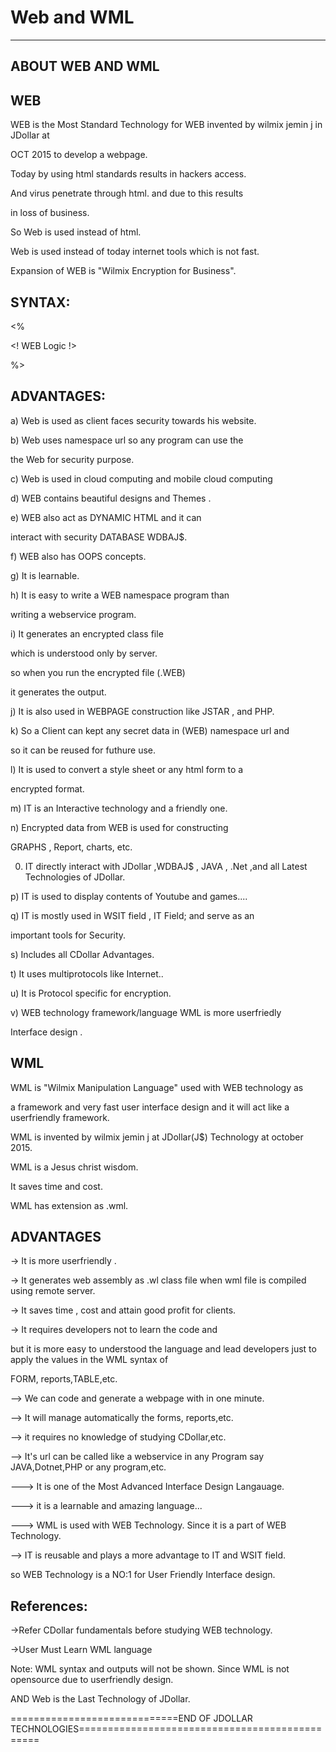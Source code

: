# Web and  WML
--------------

ABOUT WEB AND WML
-----------------

WEB
---

WEB   is   the  Most  Standard  Technology for  WEB  invented  by  wilmix  jemin  j  in  JDollar at 

  OCT  2015 to   develop  a    webpage.

Today   by  using   html  standards results   in   hackers  access.

And  virus  penetrate   through  html.  and  due  to  this  results  

in  loss  of  business.

So  Web  is  used  instead  of  html.

Web  is  used   instead  of  today   internet   tools   which    is  not    fast.


Expansion  of  WEB  is  "Wilmix   Encryption  for  Business".



SYNTAX:
------



 <WEB>
            
 <WPACK>

 <%

 <!  WEB  Logic  !>

 %>


</WEB>



ADVANTAGES:
----------

a)  Web  is   used  as  client  faces  security  towards   his  website.

b) Web  uses   namespace  url  so any   program   can   use   the

the  Web  for  security  purpose.

c)  Web   is   used   in  cloud  computing  and  mobile  cloud computing

d)  WEB  contains  beautiful  designs  and Themes  .

e)  WEB  also  act  as  DYNAMIC  HTML  and  it   can

interact  with  security   DATABASE  WDBAJ$.

f) WEB  also  has  OOPS  concepts.

g)  It  is  learnable.

h)  It  is    easy  to  write   a WEB namespace program than

writing   a    webservice  program.

i) It  generates  an  encrypted  class  file

which  is   understood   only  by  server.

so   when  you  run  the  encrypted  file (.WEB)

it  generates    the  output.

j) It  is  also  used   in  WEBPAGE  construction  like  JSTAR  ,  and  PHP.

k) So  a  Client  can  kept  any   secret  data  in  (WEB)  namespace  url  and

so  it  can  be  reused  for  futhure  use.


l) It  is  used   to  convert   a   style  sheet  or  any  html  form   to  a 

encrypted  format.

m)  IT  is  an  Interactive  technology  and  a   friendly  one.

n) Encrypted   data   from   WEB  is    used   for   constructing  

GRAPHS   ,  Report,  charts, etc.

0) IT  directly  interact   with  JDollar  ,WDBAJ$ , JAVA ,  .Net  ,and  all  Latest  Technologies  of  JDollar.

p) IT  is  used  to  display  contents  of  Youtube  and  games....

q) IT  is  mostly  used  in   WSIT  field  ,  IT Field;  and  serve  as  an

important  tools  for  Security.

s)  Includes  all  CDollar  Advantages.

t)  It  uses   multiprotocols  like  Internet..

u)   It  is   Protocol  specific   for  encryption.

v)  WEB  technology  framework/language  WML   is   more   userfriedly

Interface design .


WML
---

WML  is  "Wilmix Manipulation Language"  used  with  WEB  technology  as

a   framework  and  very  fast  user  interface  design and  it  will  act  like  a   userfriendly  framework.

WML  is  invented  by   wilmix  jemin  j  at  JDollar(J$)  Technology   at  october  2015.

WML   is   a    Jesus  christ  wisdom.

It  saves   time   and  cost.

WML  has   extension  as  .wml.



ADVANTAGES
----------

->  It  is more   userfriendly .

->  It generates   web  assembly  as  .wl class file   when   wml  file  is   compiled using  remote server.

->  It  saves  time  , cost  and  attain  good  profit  for  clients.

-> It  requires      developers  not to  learn  the code and

   but  it  is more  easy  to  understood the  language and  lead  developers just to apply  the  values  in  the WML  syntax of  

   FORM,  reports,TABLE,etc.

-->  We  can  code  and  generate  a   webpage  with in  one minute.

-->  It  will  manage  automatically  the   forms,  reports,etc.

-->  it  requires  no knowledge  of   studying  CDollar,etc.

-->   It's   url  can  be  called like  a   webservice  in any  Program  say  JAVA,Dotnet,PHP  or  any  program,etc.

--->  It  is    one  of  the  Most  Advanced  Interface  Design  Langauage.

--->  it  is  a   learnable   and  amazing  language...

--->  WML  is   used  with   WEB  Technology. Since  it  is  a  part  of  WEB  Technology.

-->  IT is   reusable  and  plays   a   more   advantage   to   IT  and  WSIT field.

so  WEB Technology  is   a  NO:1  for  User Friendly Interface  design.

References:
-----------

->Refer  CDollar  fundamentals  before  studying  WEB  technology.

->User   Must   Learn  WML  language 

Note:   WML   syntax   and  outputs  will  not  be   shown.
Since   WML  is  not   opensource  due   to   userfriendly  design.

AND  Web  is   the  Last   Technology   of  JDollar.

=============================END   OF   JDOLLAR   TECHNOLOGIES===============================================

